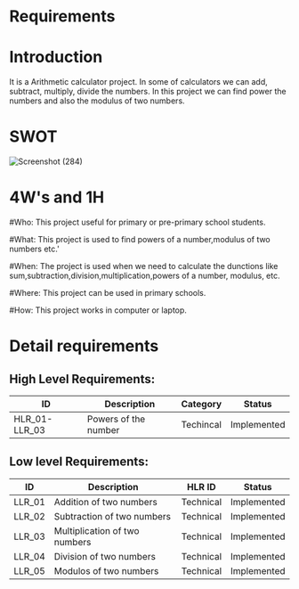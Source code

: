 # Requirements
# Introduction
It is a Arithmetic calculator project. In  some of calculators we can add, subtract, multiply, divide the numbers. In this project we can find power the numbers and also the modulus of two numbers.
# SWOT
![Screenshot (284)](https://user-images.githubusercontent.com/89648059/132294884-5de188d3-a880-4720-99fa-60a93c489669.png)
# 4W's and 1H

#Who: This project useful for primary or pre-primary school  students.

#What: This project  is used to  find powers of a number,modulus of two numbers etc.'

#When: The project is used when we need to calculate the dunctions like sum,subtraction,division,multiplication,powers of a number, modulus, etc.

#Where: This project can be used in primary schools.

#How: This project works in computer or laptop.

# Detail requirements
## High Level Requirements: 
| ID | Description | Category | Status | 
| ----- | ----- | ------- | ---------|
| HLR_01-LLR_03 |Powers of the number | Techincal |  Implemented  |

##  Low level Requirements:
 
| ID | Description | HLR ID | Status |
| ------ | --------- | ------ | ----- |
|LLR_01 |Addition of two numbers|Technical | Implemented| 
|LLR_02 |Subtraction of two numbers|Technical | Implemented|  
|LLR_03 |Multiplication of two numbers|Technical | Implemented|  
|LLR_04 |Division of two numbers|Technical | Implemented|  
|LLR_05 |Modulos of two numbers|Technical | Implemented|


